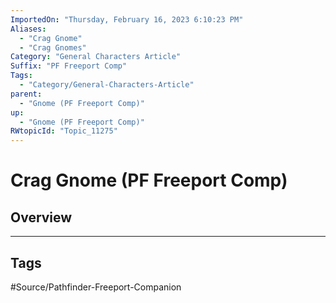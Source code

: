 ```yaml
---
ImportedOn: "Thursday, February 16, 2023 6:10:23 PM"
Aliases:
  - "Crag Gnome"
  - "Crag Gnomes"
Category: "General Characters Article"
Suffix: "PF Freeport Comp"
Tags:
  - "Category/General-Characters-Article"
parent:
  - "Gnome (PF Freeport Comp)"
up:
  - "Gnome (PF Freeport Comp)"
RWtopicId: "Topic_11275"
---
```

# Crag Gnome (PF Freeport Comp)
## Overview

---
## Tags
#Source/Pathfinder-Freeport-Companion

